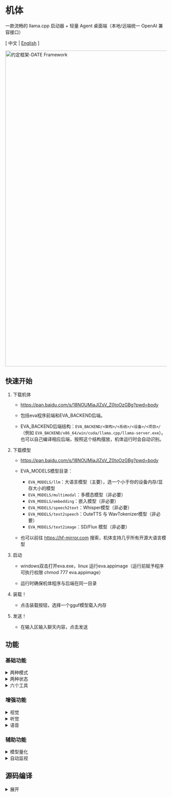 # 机体

一款流畅的 llama.cpp 启动器 + 轻量 Agent 桌面端（本地/远端统一 OpenAI 兼容接口）

\[ 中文 | [English](README_en.md) \]

<img width="1906" height="984" alt="约定框架-DATE Framework" src="https://github.com/user-attachments/assets/20e655a2-cd60-4649-9fb2-21dced3d2664" />


## 快速开始

1. 下载机体

    - https://pan.baidu.com/s/18NOUMjaJIZsV_Z0toOzGBg?pwd=body

    - 包括eva程序前端和EVA_BACKEND后端。

    - EVA_BACKEND后端结构：`EVA_BACKEND/<架构>/<系统>/<设备>/<项目>/`（例如 `EVA_BACKEND/x86_64/win/cuda/llama.cpp/llama-server.exe`）。也可以自己编译相应后端，按照这个结构摆放，机体运行时会自动识别。

2. 下载模型

    - https://pan.baidu.com/s/18NOUMjaJIZsV_Z0toOzGBg?pwd=body

    - EVA_MODELS模型目录：
      - `EVA_MODELS/llm`：大语言模型（主要），选一个小于你的设备内存/显存大小的模型
      - `EVA_MODELS/multimodal`：多模态模型（非必要）
      - `EVA_MODELS/embedding`：嵌入模型（非必要）
      - `EVA_MODELS/speech2text`：Whisper模型（非必要）
      - `EVA_MODELS/text2speech`：OuteTTS 与 WavTokenizer模型（非必要）
      - `EVA_MODELS/text2image`：SD/Flux 模型（非必要）

    - 也可以前往 https://hf-mirror.com 搜索，机体支持几乎所有开源大语言模型

2. 启动

    - windows双击打开eva.exe，linux 运行eva.appimage（运行前赋予程序可执行权限 chmod 777 eva.appimage）

    - 运行时确保机体程序与后端在同一目录

3. 装载！

    - 点击装载按钮，选择一个gguf模型载入内存

4. 发送！

    - 在输入区输入聊天内容，点击发送

## 功能

### 基础功能

<details>

<summary> 两种模式 </summary>

1. 本地模式：选择 gguf 模型后，启动本地的 `llama-server` 程序并默认开放端口8080，也可以网页访问。

2. 链接模式：填写 `endpoint/key/model` 切换到远端模型，使用 OpenAI 兼容接口（`/v1/chat/completions`）。

</details>

<details>

<summary> 两种状态 </summary>

1. 对话状态

    - 在输入区输入聊天内容，模型进行回复

    - 可以使用挂载的工具

    - 可以按f1截图，按f2进行录音，截图和录音会发送给多模态或whisper模型进行相应处理

2. 补完状态

    - 在输出区键入任意文字，模型对其进行补完

</details>

<details>

<summary> 六个工具 </summary>

```txt
    在系统指令中附加“工具协议”，指导模型以 <tool_call>JSON</tool_call> 发起调用；
    推理结束后自动解析工具请求，执行并把结果以 "tool_response: ..." 继续发送，直至没有新请求。
```

1. 计算器

    - 模型输出计算公式给计算器工具，工具将返回计算结果

    - 例如：计算888*999 

    - 调用难度：⭐

2. 鼠标键盘

    - 模型输出行动序列来控制用户的鼠标和键盘，需要模型拥有视觉才能完成定位

    - 例如：帮我自动在冒险岛里搬砖

    - 调用难度：⭐⭐⭐⭐⭐

3. 软件工程师

    - 类似 Cline 的自动化工具执行链（execute_command/read_file/write_file/edit_file/list_files/search_content/MCP…）。

    - 例如：帮我构建一个cmake qt的初始项目

    - 调用难度：⭐⭐⭐⭐⭐

4. 知识库

    - 模型输出查询文本给知识库工具，工具将返回三条最相关的已嵌入知识

    - 要求：先在“增殖-知识库”上传文本并构建（启动嵌入服务 → /v1/embeddings 逐段入库）。

    - 例如：请问机体有哪些功能？

    - 调用难度：⭐⭐⭐

5. 文生图

    - 模型输出绘画提示词给文生图工具，工具将返回绘制好的图像

    - 要求：用户需要先在增殖窗口配置文生图的模型路径，支持sd和flux模型

    - 例如：画一个女孩

    - 调用难度：⭐⭐

6. MCP工具

    - 通过MCP服务，获取到外部丰富的工具

    - 说明：挂载工具后需要前往增殖窗口配置MCP服务

    - 调用难度：⭐⭐⭐⭐⭐

</details>

### 增强功能

<details>

<summary> 视觉 </summary>

- 介绍：在 本地模式 + 对话状态 下可以挂载视觉模型，视觉模型一般名称中带有mmproj，并且只和特定的模型相匹配。挂载成功后用户可以选择图像进行预解码，来作为模型的上文

- 激活方法：在设置中右击“挂载视觉”选择 mmproj；拖拽/右击上传/按 F1 截图后，点击“发送”进行预解码，再进行问答。

</details>

<details>

<summary> 听觉 </summary>

- 介绍：借助whisper.cpp项目将用户的声音转为文本，也可以直接传入音频转为字幕文件

- 激活方法：右击状态区打开“增殖-声转文”，选择 whisper 模型路径；回到主界面按 F2 开始/结束录音，结束后自动转写回填输入框。

</details>

<details>

<summary> 语音 </summary>

- 介绍：借助windows系统的语音功能将模型输出的文本转为语音并自动播放，或者可以自己配置outetts模型进行文转声

- 激活方法：右击状态区打开“增殖-文转声”，选择系统语音或 OuteTTS+WavTokenizer 并启动。

</details>

### 辅助功能

<details>

<summary> 模型量化 </summary>

- 可以右击状态区弹出增殖窗口，在模型量化选项卡中对未经量化的fp32、fp16、bf16的gguf模型进行量化

</details>

<details>

<summary> 自动监视 </summary>

- 本地对话状态下，挂载视觉后，可设置监视帧率；随后会自动附带最近 1 分钟的屏幕帧到下一次发送。

</details>

## 源码编译

<details>

<summary> 展开 </summary>

1. 配置环境

    - 安装编译器 windows可以用msvc或mingw，linux需要g++或clang

    - 安装Qt5.15库 https://download.qt.io/

    - 安装cmake https://cmake.org/

2. 克隆源代码

    ```bash
    git clone https://github.com/ylsdamxssjxxdd/eva.git
    ```

3. 编译
    ```bash
    cd eva
    cmake -B build -DBODY_PACK=OFF
    cmake --build build --config Release -j 8
    ```
    - BODY_PACK：是否需要打包的标志，若开启，windows下将所有组件放置在bin目录下；linux下将所有组件打包为一个AppImage文件，但是依赖linuxdeploy等工具需要自行配置

4. 后端准备

    - 从上游或第三方获取已编译的推理程序。
    - 也可以在nerv项目中获取所有三方源码自行编译 git clone https://github.com/ylsdamxssjxxdd/nerv.git
    - 按中央教条放置第三方程序：`EVA_BACKEND/<架构>/<系统>/<设备>/<项目>/`，例如：
    - `EVA_BACKEND/x86_64/win/cuda/llama.cpp/llama-server(.exe)`
    - 架构：`x86_64`、`x86_32`、`arm64`、`arm32`
    - 系统：`win`、`linux`
    - 设备：`cpu`、`cuda`、`vulkan`、`opencl`（可自定义扩展）
    - 项目：如 `llama.cpp`、`whisper.cpp`、`stable-diffusion.cpp`
    - 运行时 EVA 仅在本机同架构目录下枚举设备并查找可执行文件，并自动补全库搜索路径（Windows: PATH；Linux: LD_LIBRARY_PATH）。

5. 打包分发（解压即用）
    - 将可执行（build/bin/eva[.exe]）、同级目录 `EVA_BACKEND/`、必要 thirdparty 与资源、以及可选 `EVA_MODELS/` 一并打包；
    - 目录示例：
      - `EVA_BACKEND/<arch>/<os>/<device>/llama.cpp/llama-server(.exe)`
      - `EVA_BACKEND/<arch>/<os>/<device>/whisper.cpp/whisper-cli(.exe)`
      - `EVA_BACKEND/<arch>/<os>/<device>/llama-tts/llama-tts(.exe)`
      - `EVA_MODELS/{llm,embedding,speech2text,text2speech,text2image}/...`
    - 程序首次启动会在同级目录创建 `EVA_TEMP/`，用于保存配置、历史与中间产物。


</details>
